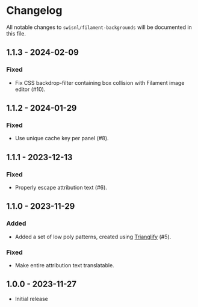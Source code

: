# Changelog

All notable changes to `swisnl/filament-backgrounds` will be documented in this file.

## 1.1.3 - 2024-02-09

### Fixed

* Fix CSS backdrop-filter containing box collision with Filament image editor (#10).

## 1.1.2 - 2024-01-29

### Fixed

* Use unique cache key per panel (#8).

## 1.1.1 - 2023-12-13

### Fixed

* Properly escape attribution text (#6).

## 1.1.0 - 2023-11-29

### Added

* Added a set of low poly patterns, created using [Trianglify](https://github.com/qrohlf/trianglify) (#5).

### Fixed

* Make entire attribution text translatable.

## 1.0.0 - 2023-11-27

- Initial release
